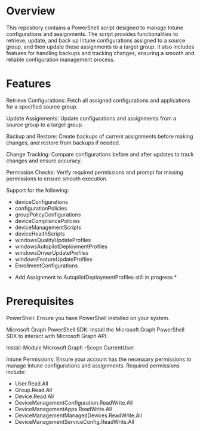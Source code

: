 # Overview

This repository contains a PowerShell script designed to manage Intune configurations and assignments. The script provides functionalities to retrieve, update, and back up Intune configurations assigned to a source group, and then update these assignments to a target group. It also includes features for handling backups and tracking changes, ensuring a smooth and reliable configuration management process.

# Features

Retrieve Configurations: Fetch all assigned configurations and applications for a specified source group.

Update Assignments: Update configurations and assignments from a source group to a target group.

Backup and Restore: Create backups of current assignments before making changes, and restore from backups if needed.

Change Tracking: Compare configurations before and after updates to track changes and ensure accuracy.

Permission Checks: Verify required permissions and prompt for missing permissions to ensure smooth execution.

Support for the following:
- deviceConfigurations
- configurationPolicies
- groupPolicyConfigurations
- deviceCompliancePolicies
- deviceManagementScripts
- deviceHealthScripts
- windowsQualityUpdateProfiles
- windowsAutopilotDeploymentProfiles
- windowsDriverUpdateProfiles  
- windowsFeatureUpdateProfiles   
- EnrollmentConfigurations

* Add Assignment to AutopilotDeploymentProfiles still in progress *

# Prerequisites

PowerShell: Ensure you have PowerShell installed on your system.

Microsoft Graph PowerShell SDK: Install the Microsoft Graph PowerShell SDK to interact with Microsoft Graph API.

Install-Module Microsoft.Graph -Scope CurrentUser

Intune Permissions: Ensure your account has the necessary permissions to manage Intune configurations and assignments. Required permissions include:
- User.Read.All
- Group.Read.All
- Device.Read.All
- DeviceManagementConfiguration.ReadWrite.All
- DeviceManagementApps.ReadWrite.All
- DeviceManagementManagedDevices.ReadWrite.All
- DeviceManagementServiceConfig.ReadWrite.All
